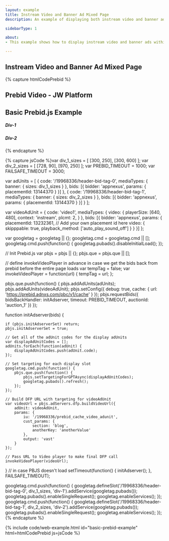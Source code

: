 ```yaml
---
layout: example
title: Instream Video and Banner Ad Mixed Page
description: An example of displaying both instream video and banner ads using Prebid.js

sidebarType: 1

about:
- This example shows how to display instream video and banner ads within the same configuration.

---
```


## Instream Video and Banner Ad Mixed Page

{% capture htmlCodePrebid %}<h2>Prebid Video - JW Platform</h2>
<div id="myElement1"></div>
<!-- This line loads a player without loading any video content -->
<!-- Replace this with the correct url for your player -->
<script src="https://content.jwplatform.com/libraries/72xIKEe6.js"></script>
<script>
// we initialize our player instance, specifying the div to load it into
var playerInstance = jwplayer('myElement1');

function invokeVideoPlayer(url) {
    // this calls setup on the player we initialized
    // this will use the settings defined in the player we loaded above unless you override them here
    playerInstance.setup({
        // this line loads a playlist from your jwplatform account (in either json or rss format)
        // this can also be a single media file by specifying "file" : "content.jwplatform.com/videos/VIDEOKEY.mp4"
        // Replace this with the correct url for your playlist
        "playlist": "https://content.jwplatform.com/feeds/ae4tmw2D.json",
        "width": 640,
        "height": 480,
        // we enable vast advertising for this player
        "advertising": {
            "client": "vast",
            // url is the vast tag url that we passed in when we called invokeVideoPlayer in the header
            "tag": url,
        },
    });
}

if (tempTag) {
    invokeVideoPlayer(tempTag);
    tempTag = false;
}
</script>

<!-- Basic Prebid Display Section - Body -->
<!-- ################################### -->
<h2>Basic Prebid.js Example</h2>
<h5>Div-1</h5>
<div id='div-1'>
    <script type='text/javascript'>
        googletag.cmd.push(function() {
            googletag.display('div-1');
        });
    </script>
</div>

<h5>Div-2</h5>
<div id='div-2'>
    <script type='text/javascript'>
        googletag.cmd.push(function() {
            googletag.display('div-2');
        });
    </script>
</div>
{% endcapture %}

{% capture jsCode %}var div_1_sizes = [
    [300, 250],
    [300, 600]
];
var div_2_sizes = [
    [728, 90],
    [970, 250]
];
var PREBID_TIMEOUT = 1000;
var FAILSAFE_TIMEOUT = 3000;

var adUnits = [
    {
        code: '/19968336/header-bid-tag-0',
        mediaTypes: {
            banner: {
                sizes: div_1_sizes
            }
        },
        bids: [{
            bidder: 'appnexus',
            params: {
                placementId: 13144370
            }
        }]
    },
    {
        code: '/19968336/header-bid-tag-1',
        mediaTypes: {
            banner: {
                sizes: div_2_sizes
            }
        },
        bids: [{
            bidder: 'appnexus',
            params: {
                placementId: 13144370
            }
        }]
    }
];

var videoAdUnit = {
    code: 'video1',
    mediaTypes: {
        video: {
            playerSize: [640, 480],
            context: 'instream',
            plcmt: 2,
        }
    },
    bids: [{
        bidder: 'appnexus',
        params: {
            placementId: 13232361, // Add your own placement id here
            video: {
                skipppable: true,
                playback_method: ['auto_play_sound_off']
            }
        }
    }]
};

var googletag = googletag || {};
googletag.cmd = googletag.cmd || [];
googletag.cmd.push(function() {
    googletag.pubads().disableInitialLoad();
});

// Init Prebid.js
var pbjs = pbjs || {};
pbjs.que = pbjs.que || [];

// define invokeVideoPlayer in advance in case we get the bids back from prebid before the entire page loads
var tempTag = false;
var invokeVideoPlayer = function(url) {
    tempTag = url;
};

pbjs.que.push(function() {
    pbjs.addAdUnits(adUnits);
    pbjs.addAdUnits(videoAdUnit);
    pbjs.setConfig({
        debug: true,
        cache: {
            url: '<https://prebid.adnxs.com/pbc/v1/cache>'
        }
    });
    pbjs.requestBids({
        bidsBackHandler: initAdserver,
        timeout: PREBID_TIMEOUT,
        auctionId: 'auction_1'
    })
});

function initAdserver(bids) {

    if (pbjs.initAdserverSet) return;
    pbjs.initAdserverSet = true;

    // Get all of the adUnit codes for the display adUnits
    var displayAdUnitCodes = [];
    adUnits.forEach(function(adUnit) {
        displayAdUnitCodes.push(adUnit.code);
    });

    // Set targeting for each display slot
    googletag.cmd.push(function() {
        pbjs.que.push(function() {
            pbjs.setTargetingForGPTAsync(displayAdUnitCodes);
            googletag.pubads().refresh();
        });
    });

    // Build DFP URL with targeting for videoAdUnit
    var videoUrl = pbjs.adServers.dfp.buildVideoUrl({
        adUnit: videoAdUnit,
        params: {
            iu: '/19968336/prebid_cache_video_adunit',
            cust_params: {
                section: 'blog',
                anotherKey: 'anotherValue'
            },
            output: 'vast'
        }
    });

    // Pass URL to Video player to make final DFP call
    invokeVideoPlayer(videoUrl);
}
// in case PBJS doesn't load
setTimeout(function() {
    initAdserver();
}, FAILSAFE_TIMEOUT);

googletag.cmd.push(function() {
    googletag.defineSlot('/19968336/header-bid-tag-0', div_1_sizes, 'div-1').addService(googletag.pubads());
    googletag.pubads().enableSingleRequest();
    googletag.enableServices();
});
googletag.cmd.push(function() {
    googletag.defineSlot('/19968336/header-bid-tag-1', div_2_sizes, 'div-2').addService(googletag.pubads());
    googletag.pubads().enableSingleRequest();
    googletag.enableServices();
});
{% endcapture %}

{% include code/web-example.html id="basic-prebid-example" html=htmlCodePrebid js=jsCode %}
